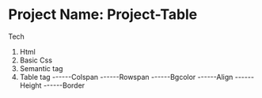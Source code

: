 # Project Name: Project-Table

Tech
1. Html
2. Basic Css
3. Semantic tag
4. Table tag
------Colspan 
------Rowspan
------Bgcolor
------Align
------Height
------Border

